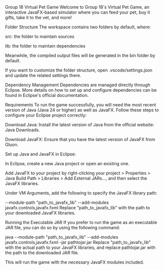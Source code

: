 Group 18 Virtual Pet Game
Welcome to Group 18's Virtual Pet Game, an interactive JavaFX-based simulator where you can feed your pet, buy it gifts, take it to the vet, and more!

Folder Structure
The workspace contains two folders by default, where:

src: the folder to maintain sources

lib: the folder to maintain dependencies

Meanwhile, the compiled output files will be generated in the bin folder by default.

If you want to customize the folder structure, open .vscode/settings.json and update the related settings there.

Dependency Management
Dependencies are managed directly through Eclipse. More details on how to set up and configure dependencies can be found in Eclipse's official documentation.

Requirements
To run the game successfully, you will need the most recent version of Java (Java 24 or higher) as well as JavaFX. Follow these steps to configure your Eclipse project correctly:

Download Java: Install the latest version of Java from the official website: Java Downloads.

Download JavaFX: Ensure that you have the latest version of JavaFX from Gluon.

Set up Java and JavaFX in Eclipse:

In Eclipse, create a new Java project or open an existing one.

Add JavaFX to your project by right-clicking your project > Properties > Java Build Path > Libraries > Add External JARs..., and then select the JavaFX libraries.

Under VM Arguments, add the following to specify the JavaFX library path:

--module-path "path_to_javafx_lib" --add-modules javafx.controls,javafx.fxml
Replace "path_to_javafx_lib" with the path to your downloaded JavaFX libraries.

Running the Executable JAR
If you prefer to run the game as an executable JAR file, you can do so by using the following command:

java --module-path "path_to_javafx_lib" --add-modules javafx.controls,javafx.fxml -jar pathtojar.jar
Replace "path_to_javafx_lib" with the actual path to your JavaFX libraries, and replace pathtojar.jar with the path to the downloaded JAR file.

This will run the game with the necessary JavaFX modules included.